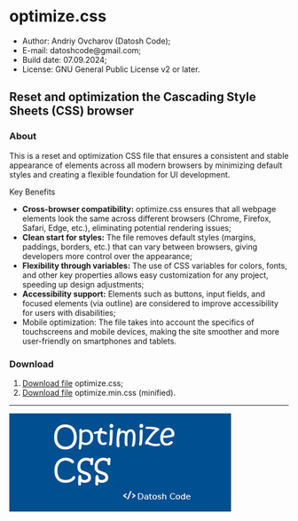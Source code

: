 <h1>optimize.css</h1>

<ul>
  <li>Author: Andriy Ovcharov (Datosh Code);</li>
  <li>E-mail: datoshcode@gmail.com;</li>
  <li>Build date: 07.09.2024;</li>
  <li>License: GNU General Public License v2 or later.</li>
</ul>

<h2>Reset and optimization the Cascading Style Sheets (CSS) browser </h2>
<h3>About</h3>
<p>
This is a reset and optimization CSS file that ensures a consistent and stable appearance of elements across all modern browsers by minimizing default styles and creating a flexible foundation for UI development.
</p

<h3>Key Benefits</h3>
 <ul>
  <li><b>Cross-browser compatibility:</b> optimize.css ensures that all webpage elements look the same across different browsers (Chrome, Firefox, Safari, Edge, etc.), eliminating potential rendering issues;</li>
  <li><b>Clean start for styles:</b> The file removes default styles (margins, paddings, borders, etc.) that can vary between browsers, giving developers more control over the appearance;</li>
  <li><b>Flexibility through variables:</b> The use of CSS variables for colors, fonts, and other key properties allows easy customization for any project, speeding up design adjustments;</li>
  <li><b>Accessibility support:</b> Elements such as buttons, input fields, and focused elements (via outline) are considered to improve accessibility for users with disabilities;</li>
   <li>Mobile optimization: The file takes into account the specifics of touchscreens and mobile devices, making the site smoother and more user-friendly on smartphones and tablets.</li>
</ul>

<h3>Download</h3>
<ol>
  <li>
    <a href="https://drive.google.com/file/d/1rMDP8lkU8RdGKqXx3XiSZv8E2M_3s_PJ/view?usp=sharing">Download file</a>
    optimize.css;
  </li>
<li>
  <a href="https://drive.google.com/file/d/1D40dO7TJw9U-WSKb_qx3bOb6FF41H9ny/view?usp=sharing">Download file</a>
  optimize.min.css (minified).
</li>
</ol>

<hr>

<div>
  <img src="img.jpg">
</div>
